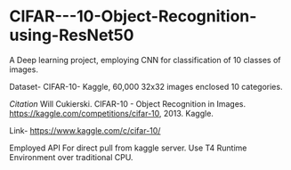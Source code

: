 # CIFAR---10-Object-Recognition-using-ResNet50

A Deep learning project, employing CNN for classification of 10 classes of images.


Dataset- CIFAR-10- Kaggle, 60,000 32x32 images enclosed 10 categories.


*Citation*
Will Cukierski. CIFAR-10 - Object Recognition in Images. https://kaggle.com/competitions/cifar-10, 2013. Kaggle.

Link- https://www.kaggle.com/c/cifar-10/

Employed API For direct pull from kaggle server.
Use T4 Runtime Environment over traditional CPU.
